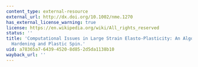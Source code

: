 ```yaml
---
content_type: external-resource
external_url: http://dx.doi.org/10.1002/nme.1270
has_external_license_warning: true
license: https://en.wikipedia.org/wiki/All_rights_reserved
status: ''
title: 'Computational Issues in Large Strain Elasto-Plasticity: An Algorithm for Mixed
  Hardening and Plastic Spin.'
uid: a78365a7-6439-4520-8d85-2d5da1138b10
wayback_url: ''
---
```

